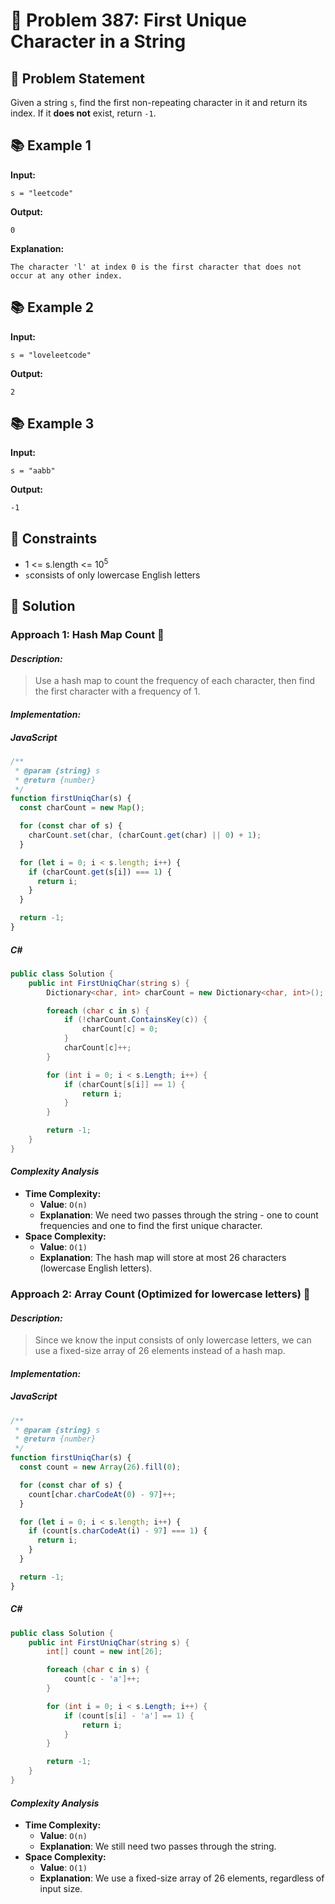 # 💬 Problem 387: First Unique Character in a String

## 📝 Problem Statement

Given a string `s`, find the first non-repeating character in it and return its index. If it **does not** exist, return `-1`.

## 📚 Example 1

**Input:**
```
s = "leetcode"
```

**Output:**
```
0
```

**Explanation:**
```
The character 'l' at index 0 is the first character that does not occur at any other index.
```

## 📚 Example 2

**Input:**
```
s = "loveleetcode"
```

**Output:**
```
2
```

## 📚 Example 3

**Input:**
```
s = "aabb"
```

**Output:**
```
-1
```

## 📏 Constraints

- 1 <= s.length <= 10<sup>5</sup>
- `s`consists of only lowercase English letters

## 🎯 Solution

### Approach 1: Hash Map Count 🚀

#### _Description:_

> Use a hash map to count the frequency of each character, then find the first character with a frequency of 1.

#### _Implementation:_

##### JavaScript

```javascript
/**
 * @param {string} s
 * @return {number}
 */
function firstUniqChar(s) {
  const charCount = new Map();

  for (const char of s) {
    charCount.set(char, (charCount.get(char) || 0) + 1);
  }

  for (let i = 0; i < s.length; i++) {
    if (charCount.get(s[i]) === 1) {
      return i;
    }
  }

  return -1;
}
```

##### C#

```csharp
public class Solution {
    public int FirstUniqChar(string s) {
        Dictionary<char, int> charCount = new Dictionary<char, int>();

        foreach (char c in s) {
            if (!charCount.ContainsKey(c)) {
                charCount[c] = 0;
            }
            charCount[c]++;
        }

        for (int i = 0; i < s.Length; i++) {
            if (charCount[s[i]] == 1) {
                return i;
            }
        }

        return -1;
    }
}
```

#### _Complexity Analysis_

- **Time Complexity:**
  - **Value**: `O(n)`
  - **Explanation**: We need two passes through the string - one to count frequencies and one to find the first unique character.
- **Space Complexity:**
  - **Value**: `O(1)`
  - **Explanation**: The hash map will store at most 26 characters (lowercase English letters).

### Approach 2: Array Count (Optimized for lowercase letters) 🚀

#### _Description:_

> Since we know the input consists of only lowercase letters, we can use a fixed-size array of 26 elements instead of a hash map.

#### _Implementation:_

##### JavaScript

```javascript
/**
 * @param {string} s
 * @return {number}
 */
function firstUniqChar(s) {
  const count = new Array(26).fill(0);

  for (const char of s) {
    count[char.charCodeAt(0) - 97]++;
  }

  for (let i = 0; i < s.length; i++) {
    if (count[s.charCodeAt(i) - 97] === 1) {
      return i;
    }
  }

  return -1;
}
```

##### C#

```csharp
public class Solution {
    public int FirstUniqChar(string s) {
        int[] count = new int[26];

        foreach (char c in s) {
            count[c - 'a']++;
        }

        for (int i = 0; i < s.Length; i++) {
            if (count[s[i] - 'a'] == 1) {
                return i;
            }
        }

        return -1;
    }
}
```

#### _Complexity Analysis_

- **Time Complexity:**
  - **Value**: `O(n)`
  - **Explanation**: We still need two passes through the string.
- **Space Complexity:**
  - **Value**: `O(1)`
  - **Explanation**: We use a fixed-size array of 26 elements, regardless of input size.

